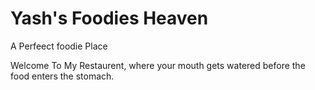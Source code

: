 # Yash's Foodies Heaven
 A Perfeect foodie Place

Welcome To My Restaurent, where your mouth gets watered before the food enters the stomach.